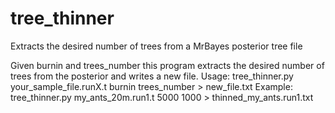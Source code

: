 # tree_thinner
Extracts the desired number of trees from a MrBayes posterior tree file

Given burnin and trees_number this program extracts 
the desired number of trees from the posterior 
and writes a new file.
Usage:
        tree_thinner.py your_sample_file.runX.t burnin trees_number > new_file.txt
Example:
        tree_thinner.py my_ants_20m.run1.t 5000 1000 > thinned_my_ants.run1.txt
